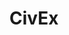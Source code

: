 ---
title: CivEx
crosslinks:
- CivilizatonExperiment
- Devoted
- Icenia
- TheRealmsMC
- xkcd
- Civcraft
- Medwedia
- CivScarcity
- Minecraft
- BestofCortwade
- varsany
- Irongrad
- all
- vexillology
- CivExTIMSO
- financialindependence
- Comixao
- conlangs
- Hothoria
---